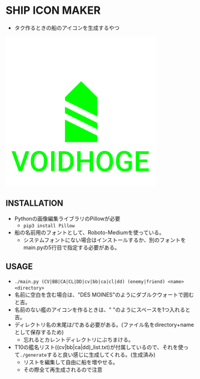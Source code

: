 # SHIP ICON MAKER
- タク作るときの船のアイコンを生成するやつ

![VOIDHOGE.png](VOIDHOGE.png)

## INSTALLATION
- Pythonの画像編集ライブラリのPillowが必要
  - `pip3 install Pillow`
- 船の名前用のフォントとして、Roboto-Mediumを使っている。
  - システムフォントにない場合はインストールするか、別のフォントをmain.pyの5行目で指定する必要がある。

## USAGE
- `./main.py (CV|BB|CA|CL|DD|cv|bb|ca|cl|dd) (enemy|friend) <name> <directory>`
- 名前に空白を含む場合は、"DES MOINES"のようにダブルクウォートで囲むと吉。
- 名前のない艦のアイコンを作るときは、" "のようにスペースを1つ入れると吉。
- ディレクトリ名の末尾は/である必要がある。(ファイル名をdirectory+nameとして保存するため)
  - 忘れるとカレントディレクトリにぶちまける。
- T10の艦名リスト((cv|bb|ca|dd)_list.txt)が付属しているので、それを使って`./generate`すると良い感じに生成してくれる。(生成済み)
  - リストを編集して自由に船を増やせる。
  - その際全て再生成されるので注意

